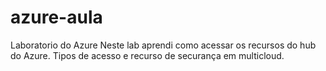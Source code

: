 # azure-aula
Laboratorio do Azure
Neste lab aprendi como acessar os recursos do hub do Azure.
Tipos de acesso e recurso de securança em multicloud.
